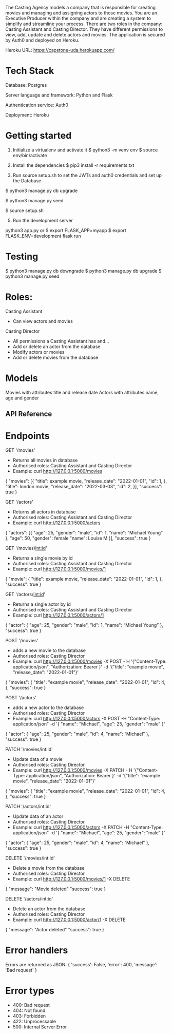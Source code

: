 
The Casting Agency models a company that is responsible for creating movies and managing and assigning actors to those movies. You are an Executive Producer within the company and are creating a system to simplify and streamline your process. There are two roles in the company: Casting Assistant and Casting Director. They have different permissions to view, add, update and delete actors and movies. The application is secured by Auth0 and deployed on Heroku. 

Heroku URL: https://capstone-uda.herokuapp.com/

# Tech Stack

Database: Postgres

Server language and framework: Python and Flask

Authentication service: Auth0

Deployment: Heroku

# Getting started

1. Initialize a virtualenv and activate it
$ python3 -m venv env 
$ source env/bin/activate

2. Install the dependencies
$ pip3 install -r requirements.txt

3. Run source setup.sh to set the JWTs and auth0 credentials and set up the Database

$ python3 manage.py db upgrade

$ python3 manage.py seed

$ source setup.sh

5. Run the development server

python3 app.py or
$ export FLASK_APP=myapp
$ export FLASK_ENV=development
flask run

# Testing

$ python3 manage.py db downgrade
$ python3 manage.py db upgrade
$ python3 manage.py seed


# Roles:

Casting Assistant
- Can view actors and movies

Casting Director
- All permissions a Casting Assistant has and…
- Add or delete an actor from the database
- Modify actors or movies
- Add or delete movies from the database

# Models

Movies with attributes title and release date
Actors with attributes name, age and gender

## API Reference

# Endpoints

GET '/movies'
- Returns all movies in database
- Authorised roles: Casting Assistant and Casting Director
- Example: curl http://127.0.0.1:5000/movies

{
  "movies":
  [{
    "title": example movie,
    "release_date": "2022-01-01",
    "id": 1,
  },
    "title": london movie,
    "release_date": "2022-03-03",
    "id": 2,
  }],
    "success": true
}

GET '/actors'
- Returns all actors in database
- Authorised roles: Casting Assistant and Casting Director
- Example: curl http://127.0.0.1:5000/actors

{
  "actors":
  [{
    "age": 25,
    "gender": "male",
    "id": 1,
    "name": “Michael Young”
  },
  "age": 50,
  "gender": female
  "name": Louise M
  }],
    "success": true
}

GET '/movies/<int:id>'
- Returns a single movie by id
- Authorised roles: Casting Assistant and Casting Director
- Example: curl http://127.0.0.1:5000/movies/1

{
  "movie":
  {
    "title": example movie,
    "release_date": "2022-01-01",
    "id": 1,
  },
    "success": true
}

GET '/actors/<int:id>'
- Returns a single actor by id
- Authorised roles: Casting Assistant and Casting Director
- Example: curl http://127.0.0.1:5000/actors/1

{
  "actor":
  {
    "age": 25,
    "gender": "male",
    "id": 1,
    "name": “Michael Young”
  },
    "success": true
}

POST '/movies'
- adds a new movie to the database
- Authorised roles: Casting Director
- Example: curl http://127.0.0.1:5000/movies -X POST - H '{"Content-Type: application/json", "Authorization: Bearer <TOKEN>}' -d '{"title": "example movie", "release_date": "2022-01-01"}'

{
  "movies":
  {
    "title": "example movie",
    "release_date": "2022-01-01",
    "id": 4,
  },
  "success": true
}


POST '/actors'
- adds a new actor to the database
- Authorised roles: Casting Director
- Example: curl http://127.0.0.1:5000/actors -X POST -H "Content-Type: application/json" -d '{ "name": "Michael", "age": 25, "gender": "male" }'

{
  "actor":
  {
    "age": 25,
    "gender": "male",
    "id": 4,
    "name": “Michael”
  },
  "success": true
}

PATCH '/movies/int:id'
- Update data of a movie
- Authorised roles: Casting Director
- Example: curl http://127.0.0.1:5000/movies -X PATCH - H '{"Content-Type: application/json", "Authorization: Bearer <TOKEN>}' -d '{"title": "example movie", "release_date": "2022-01-01"}'

{
  "movies":
  {
    "title": "example movie",
    "release_date": "2022-01-01",
    "id": 4,
  },
  "success": true
}

PATCH '/actors/int:id'
- Update data of an actor
- Authorised roles: Casting Director
- Example: curl http://127.0.0.1:5000/actors -X PATCH -H "Content-Type: application/json" -d '{ "name": "Michael", "age": 25, "gender": "male" }'

{
  "actor":
  {
    "age": 25,
    "gender": "male",
    "id": 4,
    "name": “Michael”
  },
  "success": true
}

DELETE '/movies/int:id'
- Delete a movie from the database 
- Authorised roles: Casting Director
- Example: curl http://127.0.0.1:5000/movies/1 -X DELETE 

{
    "message": "Movie deleted"
    "success": true
}

DELETE '/actors/int:id'
- Delete an actor from the database
- Authorised roles: Casting Director
- Example: curl http://127.0.0.1:5000/actor/1 -X DELETE 

{
    "message": "Actor deleted"
    "success": true
}

# Error handlers 

Errors are returned as JSON: 
{
    'success': False,
    'error': 400,
    'message': 'Bad request'
}

# Error types
- 400: Bad request
- 404: Not found
- 403: Forbidden
- 422: Unprocessable
- 500: Internal Server Error